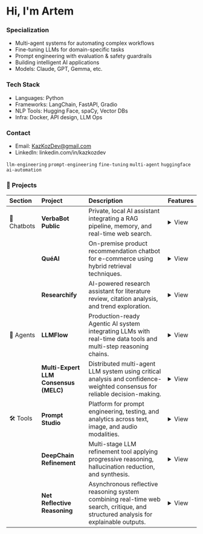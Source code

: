 
# Hi, I'm Artem

### Specialization
- Multi-agent systems for automating complex workflows  
- Fine-tuning LLMs for domain-specific tasks  
- Prompt engineering with evaluation & safety guardrails
- Building intelligent AI applications
- Models: Claude, GPT, Gemma, etc.

### Tech Stack
- Languages: Python
- Frameworks: LangChain, FastAPI, Gradio
- NLP Tools: Hugging Face, spaCy, Vector DBs
- Infra: Docker, API design, LLM Ops

### Contact
- Email: KazKozDev@gmail.com
- LinkedIn: linkedin.com/in/kazkozdev

`llm-engineering` `prompt-engineering` `fine-tuning` `multi-agent` `huggingface` `ai-automation`


### 🚀 Projects

| Section | Project | Description | Features |
|:--------|:--------|:------------|:---------|
| 🤖Chatbots | **VerbaBot Public** | Private, local AI assistant integrating a RAG pipeline, memory, and real-time web search. | <details><summary>View</summary><ul><li>Local LLM deployment with complete data privacy</li><li>Advanced RAG pipeline (multi-format document retrieval)</li><li>Personal memory system across sessions</li><li>Calendar integration via natural language</li><li>Dynamic model switching (Ollama interface)</li></ul></details> |
|  | **QuéAI** | On-premise product recommendation chatbot for e-commerce using hybrid retrieval techniques. | <details><summary>View</summary><ul><li>Hybrid search: vector similarity + BM25</li><li>Image and text-based product search</li><li>Adaptive user profiles via SQLite storage</li><li>Local inference using Gemma 3:12B</li><li>Intelligent caching for performance optimization</li></ul></details> |
|  | **Researchify** | AI-powered research assistant for literature review, citation analysis, and trend exploration. | <details><summary>View</summary><ul><li>Natural language search over academic databases</li><li>Scientific paper summarization and key insights extraction</li><li>Citation network and impact analysis</li><li>Document parsing (PDF, DOCX, TXT, CSV)</li><li>Trend identification in research domains</li></ul></details> |
| 🧠 Agents | **LLMFlow** | Production-ready Agentic AI system integrating LLMs with real-time data tools and multi-step reasoning chains. | <details><summary>View</summary><ul><li>Chain orchestration for multi-tool task execution</li><li>Modular tool system (weather, news, web search, finance, astronomy, etc.)</li><li>Local deployment with Ollama and Gemma 3:12B model</li><li>Real-time data access via Open APIs</li><li>Extensible CLI interface</li></ul></details> |
|  | **Multi-Expert LLM Consensus (MELC)** | Distributed multi-agent LLM system using critical analysis and confidence-weighted consensus for reliable decision-making. | <details><summary>View</summary><ul><li>Asynchronous expert processing (asyncio-based)</li><li>Critical cross-validation with critique agents</li><li>Consensus synthesis and iterative refinement</li><li>Scalable and fault-tolerant architecture</li></ul></details> |
| 🛠️ Tools | **Prompt Studio** | Platform for prompt engineering, testing, and analytics across text, image, and audio modalities. | <details><summary>View</summary><ul><li>Multimodal prompt editor (text, image, audio)</li><li>A/B testing and versioning with rollback</li><li>Token usage, latency, and output quality analytics</li><li>Microservices architecture: React + FastAPI + PostgreSQL</li></ul></details> |
|  | **DeepChain Refinement** | Multi-stage LLM refinement tool applying progressive reasoning, hallucination reduction, and synthesis. | <details><summary>View</summary><ul><li>Three-stage pipeline: analysis → refinement → synthesis</li><li>Chain-of-thought and iterative reasoning</li><li>Hallucination detection and fact verification</li><li>Optimized for lightweight models (e.g., Gemma2:9B)</li></ul></details> |
|  | **Net Reflective Reasoning** | Asynchronous reflective reasoning system combining real-time web search, critique, and structured analysis for explainable outputs. | <details><summary>View</summary><ul><li>Intent → search → critique → synthesis pipeline</li><li>Real-time web search with smart query reformulation</li><li>Confidence scoring and fallback strategies</li><li>Fully local execution with Ollama + Gemma2:9B</li></ul></details> |




